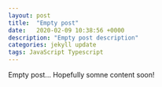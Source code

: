 ```yaml
---
layout: post
title:  "Empty post"
date:   2020-02-09 10:38:56 +0000
description: "Empty post description"
categories: jekyll update
tags: JavaScript Typescript
---
```

Empty post... Hopefully somne content soon!
